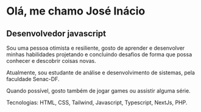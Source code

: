 # Olá, me chamo José Inácio
## Desenvolvedor javascript

Sou uma pessoa otimista e resiliente, gosto de aprender e desenvolver minhas habilidades projetando e concluindo desafios de forma que possa conhecer e descobrir coisas novas.

Atualmente, sou estudante de análise e desenvolvimento de sistemas, pela faculdade Senac-DF. 
 
Quando possível, gosto também de jogar games ou assistir alguma série.

Tecnologias: HTML, CSS, Tailwind, Javascript, Typescript, NextJs, PHP.
